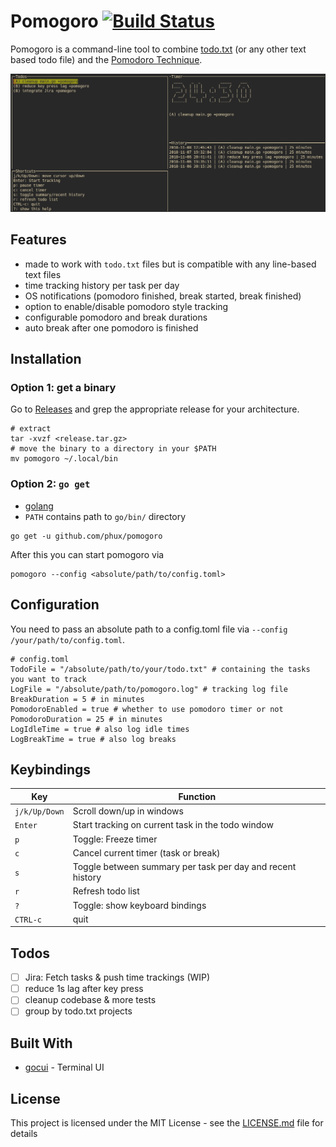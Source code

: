 # Pomogoro [![Build Status](https://travis-ci.org/phux/pomogoro.svg?branch=master)](https://travis-ci.org/phux/pomogoro)

Pomogoro is a command-line tool to combine [todo.txt](http://todotxt.org/) (or
any other text based todo file) and
the [Pomodoro Technique](http://francescocirillo.com/pages/pomodoro-technique).

![pomogoro screenshot](.github/screenshot.png)

## Features

- made to work with `todo.txt` files but is compatible with any line-based text
  files
- time tracking history per task per day
- OS notifications (pomodoro finished, break started, break finished)
- option to enable/disable pomodoro style tracking
- configurable pomodoro and break durations
- auto break after one pomodoro is finished

## Installation

### Option 1: get a binary

Go to [Releases](https://github.com/phux/pomogoro/releases) and grep the
appropriate release for your architecture.

```
# extract
tar -xvzf <release.tar.gz>
# move the binary to a directory in your $PATH
mv pomogoro ~/.local/bin

```

### Option 2: `go get`

- [golang](https://golang.org/)
- `PATH` contains path to `go/bin/` directory

```
go get -u github.com/phux/pomogoro
```

After this you can start pomogoro via

```
pomogoro --config <absolute/path/to/config.toml>
```

## Configuration

You need to pass an absolute path to a config.toml file via `--config /your/path/to/config.toml`.

```
# config.toml
TodoFile = "/absolute/path/to/your/todo.txt" # containing the tasks you want to track
LogFile = "/absolute/path/to/pomogoro.log" # tracking log file
BreakDuration = 5 # in minutes
PomodoroEnabled = true # whether to use pomodoro timer or not
PomodoroDuration = 25 # in minutes
LogIdleTime = true # also log idle times
LogBreakTime = true # also log breaks
```

## Keybindings

| Key           | Function                                                   |
| ------------- | ---------------------------------------------------------- |
| `j/k/Up/Down` | Scroll down/up in windows                                  |
| `Enter`       | Start tracking on current task in the todo window          |
| `p`           | Toggle: Freeze timer                                       |
| `c`           | Cancel current timer (task or break)                       |
| `s`           | Toggle between summary per task per day and recent history |
| `r`           | Refresh todo list                                          |
| `?`           | Toggle: show keyboard bindings                             |
| `CTRL-c`      | quit                                                       |

## Todos

- [ ] Jira: Fetch tasks & push time trackings (WIP)
- [ ] reduce 1s lag after key press
- [ ] cleanup codebase & more tests
- [ ] group by todo.txt projects

## Built With

- [gocui](https://github.com/jroimartin/gocui) - Terminal UI

## License

This project is licensed under the MIT License - see the [LICENSE.md](LICENSE.md) file for details
